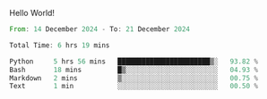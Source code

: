 Hello World!

<!--START_SECTION:waka-->

```rust
From: 14 December 2024 - To: 21 December 2024

Total Time: 6 hrs 19 mins

Python     5 hrs 56 mins   ███████████████████████▒░   93.82 %
Bash       18 mins         █▒░░░░░░░░░░░░░░░░░░░░░░░   04.93 %
Markdown   2 mins          ▒░░░░░░░░░░░░░░░░░░░░░░░░   00.75 %
Text       1 min           ░░░░░░░░░░░░░░░░░░░░░░░░░   00.50 %
```

<!--END_SECTION:waka-->
